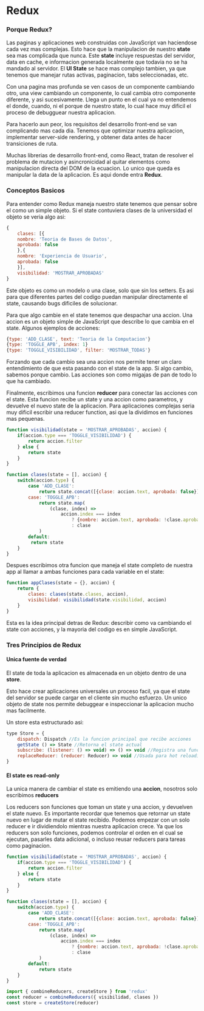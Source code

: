 # Redux

### Porque Redux?

Las paginas y aplicaciones web construidas con JavaScript van haciendose cada vez mas complejas. Esto hace que la manipulacion de nuestro **state** sea mas complicada que nunca. Este **state** incluye respuestas del servidor, data en cache, e informacion generada localmente que todavia no se ha mandado al servidor. El **UI State** se hace mas complejo tambien, ya que tenemos que manejar rutas activas, paginacion, tabs seleccionadas, etc.

Con una pagina mas profunda se ven casos de un componente cambiando otro, una view cambiando un componente, lo cual cambia otro componente diferente, y asi sucesivamente. Llega un punto en el cual ya no entendemos el donde, cuando, ni el porque de nuestro state, lo cual hace muy dificil el proceso de debugguear nuestra aplicacion.

Para hacerlo aun peor, los requisitos del desarrollo front-end se van complicando mas cada dia. Tenemos que optimizar nuestra aplicacion, implementar server-side rendering, y obtener data antes de hacer transiciones de ruta.

Muchas librerias de desarrollo front-end, como React, tratan de resolver el problema de mutacion y asincronicidad al quitar elementos como manipulacion directa del DOM de la ecuacion. Lo unico que queda es manipular la data de la aplicacion. Es aqui donde entra **Redux**.

### Conceptos Basicos

Para entender como Redux maneja nuestro state tenemos que pensar sobre el como un simple objeto. Si el state contuviera clases de la universidad el objeto se veria algo asi: 

```javascript
{
    clases: [{
    nombre: 'Teoria de Bases de Datos',
    aprobada: false
    },{
    nombre: 'Experiencia de Usuario',
    aprobada: false
    }],
    visibilidad: 'MOSTRAR_APROBADAS'
}
```

Este objeto es como un modelo o una clase, solo que sin los setters. Es asi para que diferentes partes del codigo puedan manipular directamente el state, causando bugs dificiles de solucionar.

Para que algo cambie en el state tenemos que despachar una accion. Una accion es un objeto simple de JavaScript que describe lo que cambia en el state. Algunos ejemplos de acciones: 

```javascript
{type: 'ADD_CLASE', text: 'Teoria de la Computacion'}
{type: 'TOGGLE_APB', index: 1}
{type: 'TOGGLE_VISIBILIDAD', filter: 'MOSTRAR_TODAS'}
```

Forzando que cada cambio sea una accion nos permite tener un claro entendimiento de que esta pasando con el state de la app. Si algo cambio, sabemos porque cambio. Las acciones son como migajas de pan de todo lo que ha cambiado.

Finalmente, escribimos una funcion **reducer** para conectar las acciones con el state. Esta funcion recibe un state y una accion como parametros, y devuelve el nuevo state de la aplicacion. Para aplicaciones complejas seria muy dificil escribir una reducer function, asi que la dividimos en funciones mas pequenas.

```javascript
function visibilidad(state = 'MOSTRAR_APROBADAS', accion) {
    if(accion.type === 'TOGGLE_VISIBILIDAD') {
    	return accion.filter
    } else {
    	return state
    }
}

function clases(state = [], accion) {
	switch(accion.type) {
    	case 'ADD_CLASE':
    	    return state.concat([{clase: accion.text, aprobada: false}])
        case: 'TOGGLE_APB':
            return state.map(
            	(clase, index) =>
                    accion.index === index
                        ? {nombre: accion.text, aprobada: !clase.aprobada}
                        : clase
            )
        default:
         return state
    }
}
```

Despues escribimos otra funcion que maneja el state completo de nuestra app al llamar a ambas funciones para cada variable en el state:

```javascript
function appClases(state = {}, accion) {
    return {
        clases: clases(state.clases, accion),
        visibilidad: visibilidad(state.visibilidad, accion)
    }
}
```

Esta es la idea principal detras de Redux: describir como va cambiando el state con acciones, y la mayoria del codigo es en simple JavaScript.

### Tres Principios de Redux

#### Unica fuente de verdad

El state de toda la aplicacion es almacenada en un objeto dentro de una **store**.

Esto hace crear aplicaciones universales un proceso facil, ya que el state del servidor se puede cargar en el cliente sin mucho esfuerzo. Un unico objeto de state nos permite debuggear e inspeccionar la aplicacion mucho mas facilmente.

Un store esta estructurado asi: 

```javascript
type Store = {
    dispatch: Dispatch //Es la funcion principal que recibe acciones
    getState () => State //Retorna el state actual
    subscribe: (listener: () => void) => () => void //Registra una funcion para ejecutarse cada vez que se cambie el state
    replaceReducer: (reducer: Reducer) => void //Usada para hot reloading y code splitting. Poco usada
}
```

#### El state es read-only

La unica manera de cambiar el state es emitiendo una **accion**, nosotros solo escribimos **reducers**

Los reducers son funciones que toman un state y una accion, y devuelven el state nuevo. Es importante recordar que tenemos que retornar un state nuevo en lugar de mutar el state recibido. Podemos empezar con un solo reducer e ir dividiendolo mientras nuestra aplicacion crece. Ya que los reducers son solo funciones, podemos controlar el orden en el cual se ejecutan, pasarles data adicional, o incluso reusar reducers para tareas como paginacion.

```javascript
function visibilidad(state = 'MOSTRAR_APROBADAS', accion) {
    if(accion.type === 'TOGGLE_VISIBILIDAD') {
        return accion.filter
    } else {
    	return state
    }
}

function clases(state = [], accion) {
	switch(accion.type) {
    	case 'ADD_CLASE':
    	    return state.concat([{clase: accion.text, aprobada: false}])
        case: 'TOGGLE_APB':
            return state.map(
            	(clase, index) =>
                    accion.index === index
                    	? {nombre: accion.text, aprobada: !clase.aprobada}
                        : clase
            )
        default:
         	return state
    }
}

import { combineReducers, createStore } from 'redux'
const reducer = combineReducers({ visibilidad, clases })
const store = createStore(reducer)
```
